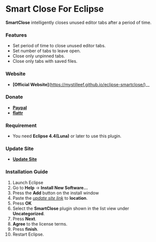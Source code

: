 # Smart Close For Eclipse

__SmartClose__ intelligently closes unused editor tabs after a period of time.

### Features

* Set period of time to close unused editor tabs.
* Set number of tabs to leave open.
* Close only unpinned tabs.
* Close only tabs with saved files.

### Website

* __[Official Website]__(https://mystilleef.github.io/eclipse-smartclose/)__

### Donate

* __[Paypal](https://googledrive.com/host/0Bw1KseIE5s6cTXRJcWZzbTU0Q3c/index.html)__
* __[flattr](https://flattr.com/donation/give/to/mystilleef)__

### Requirement

* You need __Eclipse 4.4(Luna)__ or later to use this plugin.

### Update Site

* __[Update Site](https://raw.github.com/mystilleef/eclipse-smartclose-updatesite/master/com.laboki.eclipse.updatesite.smartclose)__

### Installation Guide

1. Launch Eclipse
2. Go to __Help__ -> __Install New Software...__
3. Press the __Add__ button on the install window
4. Paste the *[update site link](https://raw.github.com/mystilleef/eclipse-smartclose-updatesite/master/com.laboki.eclipse.updatesite.smartclose)* to __location__.
5. Press __OK__
6. Select the __SmartClose__ plugin shown in the list view under __Uncategorized__.
7. Press __Next__.
8. __Agree__ to the license terms.
9. Press __finish__. 
10. Restart Eclipse.
